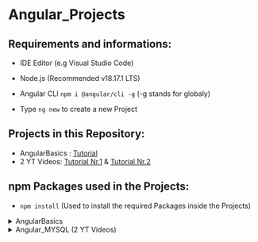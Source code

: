 # Angular_Projects
 
## Requirements and informations:

- IDE Editor (e.g Visual Studio Code)
- Node.js (Recommended v18.17.1 LTS)
- Angular CLI `npm i @angular/cli -g` (-g stands for globaly)

- Type `ng new` to create a new Project

## Projects in this Repository:
- AngularBasics : [Tutorial](https://www.udemy.com/course/angular-6-for-beginners-by-harsha)
- 2 YT Videos: [Tutorial Nr.1](https://www.youtube.com/watch?v=EZw9YJ551Ic) & [Tutorial Nr.2]()

## npm Packages used in the Projects:

- `npm install` (Used to install the required Packages inside the Projects)

<details>
<summary>AngularBasics</summary>
<br>

- `npm i bootstrap@4.0.0 --save`
- `npm i jquery --save`
- `npm i popper.js --save`

</details>

<details>
<summary>Angular_MYSQL (2 YT Videos)</summary>
<br>

- `npm i jquery --save`
- `ng add @angular/material`
- `ng g c components/grocery-list --skipTests=true` (For the grocery-list component creation)
<br>
</details>
